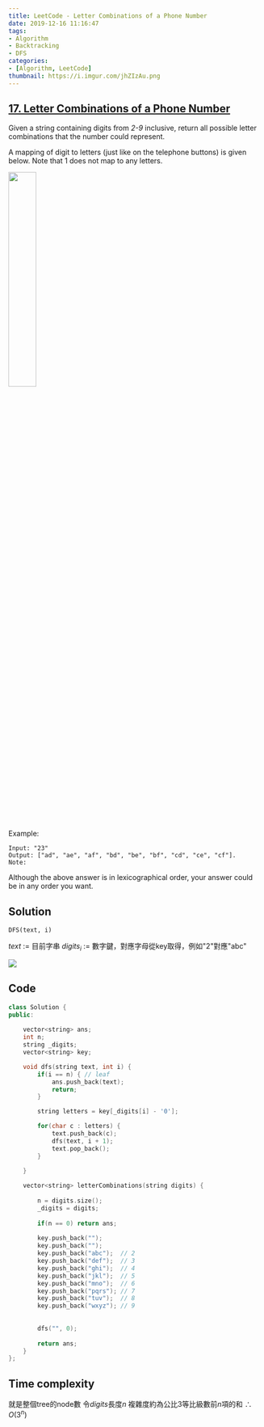 ```yaml
---
title: LeetCode - Letter Combinations of a Phone Number
date: 2019-12-16 11:16:47
tags:
- Algorithm
- Backtracking
- DFS
categories:
- [Algorithm, LeetCode]
thumbnail: https://i.imgur.com/jhZIzAu.png
---
```



## [17. Letter Combinations of a Phone Number](https://leetcode.com/problems/letter-combinations-of-a-phone-number/)

Given a string containing digits from *2-9* inclusive, return all possible letter combinations that the number could represent.

A mapping of digit to letters (just like on the telephone buttons) is given below. Note that 1 does not map to any letters.

<img src="https://i.imgur.com/gUjCRCX.png" width="33%" />

Example:

```
Input: "23"
Output: ["ad", "ae", "af", "bd", "be", "bf", "cd", "ce", "cf"].
Note:
```

Although the above answer is in lexicographical order, your answer could be in any order you want.

<!-- more -->

## Solution

```
DFS(text, i)
```

$text$ := 目前字串
$digits_i$ := 數字鍵，對應字母從key取得，例如"2"對應"abc"

<img src="https://i.imgur.com/x3scwxE.png" />

## Code

```cpp
class Solution {
public:
    
    vector<string> ans;
    int n;
    string _digits;
    vector<string> key;

    void dfs(string text, int i) {
        if(i == n) { // leaf 
            ans.push_back(text);
            return; 
        }

        string letters = key[_digits[i] - '0'];

        for(char c : letters) {
            text.push_back(c);
            dfs(text, i + 1);
            text.pop_back();
        }

    }    
    
    vector<string> letterCombinations(string digits) {
        
        n = digits.size();
        _digits = digits;
        
        if(n == 0) return ans;
        
        key.push_back("");
        key.push_back("");
        key.push_back("abc");  // 2
        key.push_back("def");  // 3
        key.push_back("ghi");  // 4
        key.push_back("jkl");  // 5
        key.push_back("mno");  // 6
        key.push_back("pqrs"); // 7
        key.push_back("tuv");  // 8
        key.push_back("wxyz"); // 9
         
        
        dfs("", 0);
        
        return ans;
    }
};
```

## Time complexity

就是整個tree的node數
令$digits$長度$n$
複雜度約為公比$3$等比級數前$n$項的和
$\therefore O(3^n)$